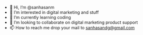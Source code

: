 - 👋 Hi, I’m @sanhasanm
- 👀 I’m interested in digital marketing and stuff
- 🌱 I’m currently learning coding
- 💞️ I’m looking to collaborate on digital marketing product support
- 📫 How to reach me drop your mail to sanhasandg@gmail.com

<!---
sanhasanm/sanhasanm is a ✨ special ✨ repository because its `README.md` (this file) appears on your GitHub profile.
You can click the Preview link to take a look at your changes.
--->
